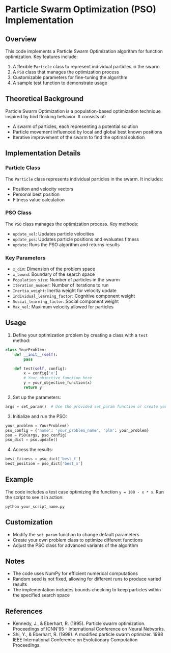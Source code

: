 # Particle Swarm Optimization (PSO) Implementation

## Overview

This code implements a Particle Swarm Optimization algorithm for function optimization. Key features include:

1. A flexible `Particle` class to represent individual particles in the swarm
2. A `PSO` class that manages the optimization process
3. Customizable parameters for fine-tuning the algorithm
4. A sample test function to demonstrate usage

## Theoretical Background

Particle Swarm Optimization is a population-based optimization technique inspired by bird flocking behavior. It consists of:

- A swarm of particles, each representing a potential solution
- Particle movement influenced by local and global best known positions
- Iterative improvement of the swarm to find the optimal solution

## Implementation Details

### Particle Class

The `Particle` class represents individual particles in the swarm. It includes:

- Position and velocity vectors
- Personal best position
- Fitness value calculation

### PSO Class

The `PSO` class manages the optimization process. Key methods:

- `update_vel`: Updates particle velocities
- `update_pos`: Updates particle positions and evaluates fitness
- `update`: Runs the PSO algorithm and returns results

### Key Parameters

- `x_dim`: Dimension of the problem space
- `x_bound`: Boundary of the search space
- `Population_size`: Number of particles in the swarm
- `Iteration_number`: Number of iterations to run
- `Inertia_weight`: Inertia weight for velocity update
- `Individual_learning_factor`: Cognitive component weight
- `Social_learning_factor`: Social component weight
- `Max_vel`: Maximum velocity allowed for particles

## Usage

1. Define your optimization problem by creating a class with a `test` method:

```python
class YourProblem:
    def __init__(self):
        pass

    def test(self, config):
        x = config['x']
        # Your objective function here
        y = your_objective_function(x)
        return y
```

2. Set up the parameters:

```python
args = set_param()  # Use the provided set_param function or create your own
```

3. Initialize and run the PSO:

```python
your_problem = YourProblem()
pso_config = {'name': 'your_problem_name', 'plm': your_problem}
pso = PSO(args, pso_config)
pso_dict = pso.update()
```

4. Access the results:

```python
best_fitness = pso_dict['best_f']
best_position = pso_dict['best_x']
```

## Example

The code includes a test case optimizing the function `y = 100 - x * x`. Run the script to see it in action:

```
python your_script_name.py
```

## Customization

- Modify the `set_param` function to change default parameters
- Create your own problem class to optimize different functions
- Adjust the PSO class for advanced variants of the algorithm

## Notes

- The code uses NumPy for efficient numerical computations
- Random seed is not fixed, allowing for different runs to produce varied results
- The implementation includes bounds checking to keep particles within the specified search space

## References

- Kennedy, J., & Eberhart, R. (1995). Particle swarm optimization. Proceedings of ICNN'95 - International Conference on Neural Networks.
- Shi, Y., & Eberhart, R. (1998). A modified particle swarm optimizer. 1998 IEEE International Conference on Evolutionary Computation Proceedings.
